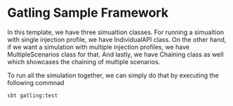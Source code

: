 # Gatling Sample Framework

In this template, we have three simualtion classes. For running a simualtion with single injection profile, we have IndividualAPI class. 
On the other hand, if we want a simulation with multiple injection profiles,  we have MultipleScenarios class for that. And lastly, we have Chaining class as well 
which showcases the chaining of multiple scenarios.


To run all the simulation together, we can simply do that by executing the following commnad
 ```
 sbt gatling:test
 ```
 
